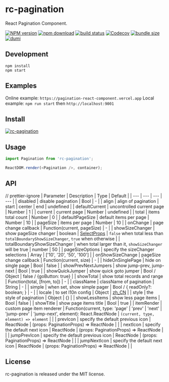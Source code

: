 # rc-pagination

React Pagination Component.

[![NPM version][npm-image]][npm-url]
[![npm download][download-image]][download-url]
[![build status][github-actions-image]][github-actions-url]
[![Codecov][codecov-image]][codecov-url]
[![bundle size][bundlephobia-image]][bundlephobia-url]
[![dumi][dumi-image]][dumi-url]

[npm-image]: http://img.shields.io/npm/v/rc-pagination.svg?style=flat-square
[npm-url]: http://npmjs.org/package/rc-pagination
[github-actions-image]: https://github.com/react-component/pagination/workflows/CI/badge.svg
[github-actions-url]: https://github.com/react-component/pagination/actions
[codecov-image]: https://img.shields.io/codecov/c/github/react-component/pagination/master.svg?style=flat-square
[codecov-url]: https://codecov.io/gh/react-component/pagination/branch/master
[david-url]: https://david-dm.org/react-component/pagination
[david-image]: https://david-dm.org/react-component/pagination/status.svg?style=flat-square
[david-dev-url]: https://david-dm.org/react-component/pagination?type=dev
[david-dev-image]: https://david-dm.org/react-component/pagination/dev-status.svg?style=flat-square
[download-image]: https://img.shields.io/npm/dm/rc-pagination.svg?style=flat-square
[download-url]: https://npm-compare.com/rc-pagination/#timeRange=FIVE_YEARS
[bundlephobia-url]: https://bundlephobia.com/result?p=rc-pagination
[bundlephobia-image]: https://badgen.net/bundlephobia/minzip/rc-pagination
[dumi-url]: https://github.com/umijs/dumi
[dumi-image]: https://img.shields.io/badge/docs%20by-dumi-blue?style=flat-square

## Development

```
npm install
npm start
```

## Examples

Online example: `https://pagination-react-component.vercel.app`
Local example: `npm run start` then `http://localhost:9001`

## Install

[![rc-pagination](https://nodei.co/npm/rc-pagination.png)](https://npmjs.org/package/rc-pagination)

## Usage

```js
import Pagination from 'rc-pagination';

ReactDOM.render(<Pagination />, container);
```

## API

// prettier-ignore
| Parameter | Description | Type | Default |
| --- | --- | --- | --- |
| disabled | disable pagination | Bool | - |
| align | align of pagination | start \| center \| end | undefined |
| defaultCurrent | uncontrolled current page | Number | 1 |
| current | current page | Number | undefined |
| total | items total count | Number | 0 |
| defaultPageSize | default items per page | Number | 10 |
| pageSize | items per page | Number | 10 |
| onChange | page change callback | Function(current, pageSize) | - |
| showSizeChanger | show pageSize changer | boolean \| [SelectProps](https://github.com/react-component/select/blob/561f8b7d69fd5dd2cd7d917c88976cca4e539a9d/src/Select.tsx#L112) | `false` when total less than `totalBoundaryShowSizeChanger`, `true` when otherwise |
| totalBoundaryShowSizeChanger | when total larger than it, `showSizeChanger` will be true | number | 50 |
| pageSizeOptions | specify the sizeChanger selections | Array<String> | ['10', '20', '50', '100'] |
| onShowSizeChange | pageSize change callback | Function(current, size) | - |
| hideOnSinglePage | hide on single page | Bool | false |
| showPrevNextJumpers | show jump-prev, jump-next | Bool | true |
| showQuickJumper | show quick goto jumper | Bool / Object | false / {goButton: true} |
| showTotal | show total records and range | Function(total, [from, to]) | - |
| className | className of pagination | String | - |
| simple | when set, show simple pager | Bool / { readOnly?: boolean; } | - |
| locale | to set l10n config | Object | [zh_CN](https://github.com/react-component/pagination/blob/master/src/locale/zh_CN.js) |
| style | the style of pagination | Object | {} |
| showLessItems | show less page items | Bool | false |
| showTitle | show page items title | Bool | true |
| itemRender | custom page item renderer | Function(current, type: 'page' \| 'prev' \| 'next' \| 'jump-prev' \| 'jump-next', element): React.ReactNode \| `(current, type, element) => element` | |
| prevIcon | specify the default previous icon | ReactNode \| (props: PaginationProps) => ReactNode | |
| nextIcon | specify the default next icon | ReactNode \| (props: PaginationProps) => ReactNode | |
| jumpPrevIcon | specify the default previous icon | ReactNode \| (props: PaginationProps) => ReactNode | |
| jumpNextIcon | specify the default next icon | ReactNode \| (props: PaginationProps) => ReactNode | |

## License

rc-pagination is released under the MIT license.
